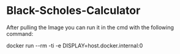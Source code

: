 # Black-Scholes-Calculator

After pulling the Image you can run it in the cmd with the following command:

  docker run --rm -ti -e DISPLAY=host.docker.internal:0 <Tag Name>
  
